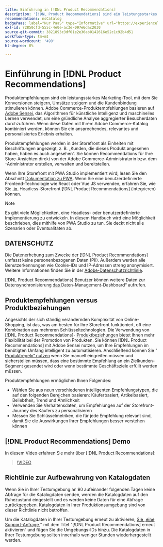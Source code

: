 ```yaml
---
title: Einführung in [!DNL Product Recommendations]
description: '[!DNL Product Recommendations] sind ein leistungsstarkes Marketing-Tool, mit dem Sie Konversionen steigern, Umsätze steigern und die Kundenbindung stimulieren können.'
recommendations: noCatalog
badgePaas: label="Nur PaaS" type="Informative" url="https://experienceleague.adobe.com/de/docs/commerce/user-guides/product-solutions" tooltip="Gilt nur für Adobe Commerce in Cloud-Projekten (von Adobe verwaltete PaaS-Infrastruktur) und lokale Projekte."
exl-id: 72850cfd-555c-4e0e-ac3e-097e6dac2030
source-git-commit: 3821893c3df01e2e36ab0142616e52c1c92b4d51
workflow-type: tm+mt
source-wordcount: '490'
ht-degree: 0%

---
```


# Einführung in [!DNL Product Recommendations]

Produktempfehlungen sind ein leistungsstarkes Marketing-Tool, mit dem Sie Konversionen steigern, Umsätze steigern und die Kundenbindung stimulieren können. Adobe Commerce-Produktempfehlungen basieren auf [Adobe Sensei](https://www.adobe.com/sensei.html), das Algorithmen für künstliche Intelligenz und maschinelles Lernen verwendet, um eine gründliche Analyse aggregierter Besucherdaten durchzuführen. Wenn diese Daten mit Ihrem Adobe Commerce-Katalog kombiniert werden, können Sie ein ansprechendes, relevantes und personalisiertes Erlebnis erhalten.

Produktempfehlungen werden in der Storefront als Einheiten mit Beschriftungen angezeigt, z. B. „Kunden, die dieses Produkt angesehen haben, haben es auch angesehen“. Sie können Recommendations für Ihre Store-Ansichten direkt von der Adobe Commerce-Administratorin bzw. dem -Administrator erstellen, verwalten und bereitstellen.

Wenn Ihre Storefront mit PWA Studio implementiert wird, lesen Sie den Abschnitt [Dokumentation zu PWA](https://developer.adobe.com/commerce/pwa-studio/integrations/product-recommendations/). Wenn Sie eine benutzerdefinierte Frontend-Technologie wie React oder Vue JS verwenden, erfahren Sie, wie Sie [&#x200B; in &#x200B;](headless.md) Headless-Storefront [!DNL Product Recommendations] (integrieren) können.

>[!NOTE]
>
>Es gibt viele Möglichkeiten, eine Headless- oder benutzerdefinierte Implementierung zu entwickeln. In diesem Handbuch wird eine Möglichkeit beschrieben, dies mithilfe von PWA Studio zu tun. Sie deckt nicht alle Szenarien oder Eventualitäten ab.

## DATENSCHUTZ

Die Datenerhebung zum Zwecke der [!DNL Product Recommendations] umfasst keine personenbezogenen Daten (PII). Außerdem werden alle Benutzerkennungen wie Cookie-IDs und IP-Adressen streng anonymisiert. Weitere Informationen finden Sie in der [Adobe-Datenschutzrichtlinie](https://www.adobe.com/privacy/policy.html).

[!DNL Product Recommendations] Benutzer können weitere Daten zur Datensynchronisierung [&#x200B; das &#x200B;](https://experienceleague.adobe.com/docs/commerce-admin/systems/data-transfer/data-dashboard.html?lang=de)Daten-Management-Dashboard“ aufrufen.

## Produktempfehlungen versus Produktbeziehungen

Angesichts der sich ständig verändernden Komplexität von Online-Shopping, ist das, was am besten für Ihre Storefront funktioniert, oft eine Kombination aus mehreren Schlüsseltechnologien. Die Verwendung von [!DNL Product Recommendations]- [Produktbeziehungen](https://experienceleague.adobe.com/docs/commerce-admin/marketing/promotions/product-relationships/product-relationships.html?lang=de) bietet Ihnen mehr Flexibilität bei der Promotion von Produkten. Sie können [!DNL Product Recommendations] mit Adobe Sensei nutzen, um Ihre Empfehlungen im benötigten Umfang intelligent zu automatisieren. Anschließend können Sie &quot;[&#x200B; Produktregeln“ nutzen](https://experienceleague.adobe.com/docs/commerce-admin/marketing/promotions/product-relationships/product-related-rules.html?lang=de) wenn Sie manuell eingreifen müssen und sicherstellen müssen, dass eine bestimmte Empfehlung an ein Zielkunden-Segment gesendet wird oder wenn bestimmte Geschäftsziele erfüllt werden müssen.

Produktempfehlungen ermöglichen Ihnen Folgendes:

- Wählen Sie aus neun verschiedenen intelligenten Empfehlungstypen, die auf den folgenden Bereichen basieren: Käuferbasiert, Artikelbasiert, Beliebtheit, Trend und Ähnlichkeit
- Verwenden Sie Verhaltensdaten, um Empfehlungen auf der Storefront-Journey des Käufers zu personalisieren
- Messen Sie Schlüsselmetriken, die für jede Empfehlung relevant sind, damit Sie die Auswirkungen Ihrer Empfehlungen besser verstehen können

## [!DNL Product Recommendations] Demo

In diesem Video erfahren Sie mehr über [!DNL Product Recommendations]:

>[!VIDEO](https://video.tv.adobe.com/v/343991?quality=12)

## Richtlinie zur Aufbewahrung von Katalogdaten

Wenn Sie in Ihrer Testumgebung an 90 aufeinander folgenden Tagen keine Abfrage für die Katalogdaten senden, werden die Katalogdaten auf den Ruhezustand eingestellt und es werden keine Daten für eine Abfrage zurückgegeben. Katalogdaten in Ihrer Produktionsumgebung sind von dieser Richtlinie nicht betroffen.

Um die Katalogdaten in Ihrer Testumgebung erneut zu aktivieren, [&#x200B; Sie „eine Support-Anfrage &#x200B;](https://experienceleague.adobe.com/de/docs/commerce-knowledge-base/kb/help-center-guide/magento-help-center-user-guide#experience-league-start-page)&quot; mit dem Titel &quot;[!DNL Product Recommendations] erneut aktivieren“ und fügen Sie die Umgebungs-IDs hinzu. Die Katalogdaten in Ihrer Testumgebung sollten innerhalb weniger Stunden wiederhergestellt werden.
